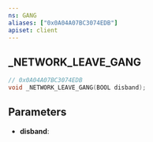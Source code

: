 ```yaml
---
ns: GANG
aliases: ["0x0A04A07BC3074EDB"]
apiset: client
---
```

## _NETWORK_LEAVE_GANG

```c
// 0x0A04A07BC3074EDB
void _NETWORK_LEAVE_GANG(BOOL disband);
```


## Parameters
* **disband**:



